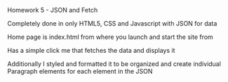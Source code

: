 Homework 5 - JSON and Fetch

Completely done in only HTML5, CSS and Javascript with JSON for data

Home page is index.html from where you launch and start the site from

Has a simple click me that fetches the data and displays it

Additionally I styled and formatted it to be organized and create individual Paragraph elements for each element in the JSON
